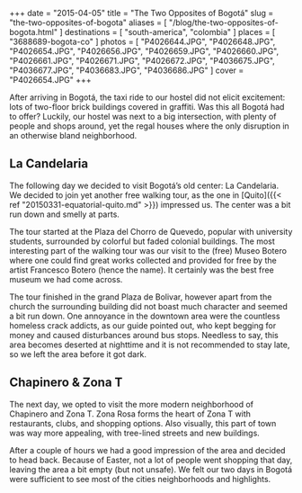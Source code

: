 +++
date    = "2015-04-05"
title   = "The Two Opposites of Bogotá"
slug    = "the-two-opposites-of-bogota"
aliases = [ "/blog/the-two-opposites-of-bogota.html" ]
destinations = [ "south-america", "colombia" ]
places  = [ "3688689-bogota-co" ]
photos  = [
  "P4026644.JPG", "P4026648.JPG", "P4026654.JPG", "P4026656.JPG", "P4026659.JPG",
  "P4026660.JPG", "P4026661.JPG", "P4026671.JPG", "P4026672.JPG", "P4036675.JPG",
  "P4036677.JPG", "P4036683.JPG", "P4036686.JPG"
]
cover = "P4026654.JPG"
+++

After arriving in Bogotá, the taxi ride to our hostel did not elicit excitement: lots of two-floor brick buildings covered in graffiti. Was this all Bogotá had to offer? Luckily, our hostel was next to a big intersection, with plenty of people and shops around, yet the regal houses where the only disruption in an otherwise bland neighborhood.
<!--more-->
## La Candelaria
The following day we decided to visit Bogotá’s old center: La Candelaria. We decided to join yet another free walking tour, as the one in [Quito]({{< ref "20150331-equatorial-quito.md" >}}) impressed us. The center was a bit run down and smelly at parts.

The tour started at the Plaza del Chorro de Quevedo, popular with university students, surrounded by colorful but faded colonial buildings. The most interesting part of the walking tour was our visit to the (free) Museo Botero where one could find great works collected and provided for free by the artist Francesco Botero (hence the name). It certainly was the best free museum we had come across.

The tour finished in the grand Plaza de Bolivar, however apart from the church the surrounding building did not boast much character and seemed a bit run down. One annoyance in the downtown area were the countless homeless crack addicts, as our guide pointed out, who kept begging for money and caused disturbances around bus stops. Needless to say, this area becomes deserted at nighttime and it is not recommended to stay late, so we left the area before it got dark.

## Chapinero & Zona T
The next day, we opted to visit the more modern neighborhood of Chapinero and Zona T. Zona Rosa forms the heart of Zona T with restaurants, clubs, and shopping options. Also visually, this part of town was way more appealing, with tree-lined streets and new buildings.

After a couple of hours we had a good impression of the area and decided to head back. Because of Easter, not a lot of people went shopping that day, leaving the area a bit empty (but not unsafe). We felt our two days in Bogotá were sufficient to see most of the cities neighborhoods and highlights.